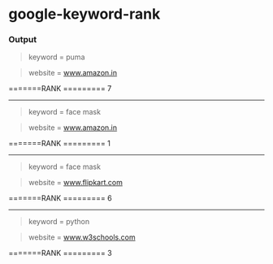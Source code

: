 # google-keyword-rank

### Output

> keyword =  puma

> website =  www.amazon.in

=======RANK ========= 7

---------------------------

> keyword =  face mask

> website =  www.amazon.in

=======RANK ========= 1

---------------------------

> keyword =  face mask

> website =  www.flipkart.com

=======RANK ========= 6

---------------------------

> keyword =  python

> website =  www.w3schools.com

=======RANK ========= 3


